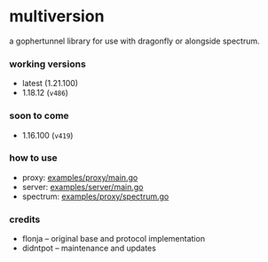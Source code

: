 # multiversion
a gophertunnel library for use with dragonfly or alongside spectrum.

### working versions
- latest (1.21.100)
- 1.18.12 (`v486`)

### soon to come
- 1.16.100 (`v419`)

### how to use
- proxy: [examples/proxy/main.go](examples/proxy/main.go)
- server: [examples/server/main.go](examples/server/main.go)
- spectrum: [examples/proxy/spectrum.go](examples/proxy/main.go)

### credits
- flonja – original base and protocol implementation
- didntpot – maintenance and updates

